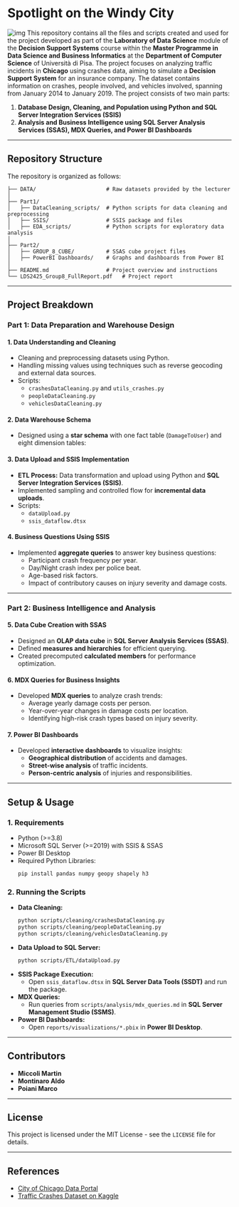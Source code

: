 # Spotlight on the Windy City
![img](https://github.com/aldomontinaroam/_lds24_files/blob/main/DATA/cover.png)
This repository contains all the files and scripts created and used for the project developed as part of the **Laboratory of Data Science** module of the **Decision Support Systems** course within the **Master Programme in Data Science and Business Informatics** at the **Department of Computer Science** of Università di Pisa. The project focuses on analyzing traffic incidents in **Chicago** using crashes data, aiming to simulate a **Decision Support System** for an insurance company. The dataset contains information on crashes, people involved, and vehicles involved, spanning from January 2014 to January 2019. The project consists of two main parts:
1. **Database Design, Cleaning, and Population using Python and SQL Server Integration Services (SSIS)**
2. **Analysis and Business Intelligence using SQL Server Analysis Services (SSAS), MDX Queries, and Power BI Dashboards**
---
## Repository Structure
The repository is organized as follows:

```
├── DATA/                      # Raw datasets provided by the lecturer
│
├── Part1/
│   ├── DataCleaning_scripts/  # Python scripts for data cleaning and preprocessing
│   ├── SSIS/                  # SSIS package and files
│   ├── EDA_scripts/           # Python scripts for exploratory data analysis
│
├── Part2/
│   ├── GROUP_8_CUBE/          # SSAS cube project files
│   ├── PowerBI Dashboards/    # Graphs and dashboards from Power BI
│
├── README.md                  # Project overview and instructions
└── LDS2425_Group8_FullReport.pdf   # Project report
```

---
## Project Breakdown
### **Part 1: Data Preparation and Warehouse Design**
#### 1. Data Understanding and Cleaning
- Cleaning and preprocessing datasets using Python.
- Handling missing values using techniques such as reverse geocoding and external data sources.
- Scripts:
  - `crashesDataCleaning.py` and `utils_crashes.py`
  - `peopleDataCleaning.py`
  - `vehiclesDataCleaning.py`

#### 2. Data Warehouse Schema
- Designed using a **star schema** with one fact table (`DamageToUser`) and eight dimension tables: 

#### 3. Data Upload and SSIS Implementation
- **ETL Process:** Data transformation and upload using Python and **SQL Server Integration Services (SSIS)**.
- Implemented sampling and controlled flow for **incremental data uploads**.
- Scripts:
  - `dataUpload.py`
  - `ssis_dataflow.dtsx`

#### 4. Business Questions Using SSIS
- Implemented **aggregate queries** to answer key business questions:
  - Participant crash frequency per year.
  - Day/Night crash index per police beat.
  - Age-based risk factors.
  - Impact of contributory causes on injury severity and damage costs.

---
### **Part 2: Business Intelligence and Analysis**
#### 5. Data Cube Creation with SSAS
- Designed an **OLAP data cube** in **SQL Server Analysis Services (SSAS)**.
- Defined **measures and hierarchies** for efficient querying.
- Created precomputed **calculated members** for performance optimization.

#### 6. MDX Queries for Business Insights
- Developed **MDX queries** to analyze crash trends:
  - Average yearly damage costs per person.
  - Year-over-year changes in damage costs per location.
  - Identifying high-risk crash types based on injury severity.

#### 7. Power BI Dashboards
- Developed **interactive dashboards** to visualize insights:
  - **Geographical distribution** of accidents and damages.
  - **Street-wise analysis** of traffic incidents.
  - **Person-centric analysis** of injuries and responsibilities.

---
## Setup & Usage
### **1. Requirements**
- Python (>=3.8)
- Microsoft SQL Server (>=2019) with SSIS & SSAS
- Power BI Desktop
- Required Python Libraries:
  ```bash
  pip install pandas numpy geopy shapely h3
  ```

### **2. Running the Scripts**
- **Data Cleaning:**
  ```bash
  python scripts/cleaning/crashesDataCleaning.py
  python scripts/cleaning/peopleDataCleaning.py
  python scripts/cleaning/vehiclesDataCleaning.py
  ```
- **Data Upload to SQL Server:**
  ```bash
  python scripts/ETL/dataUpload.py
  ```
- **SSIS Package Execution:**
  - Open `ssis_dataflow.dtsx` in **SQL Server Data Tools (SSDT)** and run the package.
- **MDX Queries:**
  - Run queries from `scripts/analysis/mdx_queries.md` in **SQL Server Management Studio (SSMS)**.
- **Power BI Dashboards:**
  - Open `reports/visualizations/*.pbix` in **Power BI Desktop**.

---
## Contributors
- **Miccoli Martin**
- **Montinaro Aldo**
- **Poiani Marco**

---
## License
This project is licensed under the MIT License - see the `LICENSE` file for details.

---
## References
- [City of Chicago Data Portal](https://data.cityofchicago.org/)
- [Traffic Crashes Dataset on Kaggle](https://www.kaggle.com/datasets/isadoraamorim/trafficcrasheschicago)

